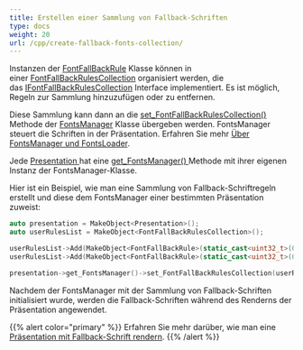 ```yaml
---
title: Erstellen einer Sammlung von Fallback-Schriften
type: docs
weight: 20
url: /cpp/create-fallback-fonts-collection/
---
```


Instanzen der [FontFallBackRule](https://reference.aspose.com/slides/cpp/class/aspose.slides.font_fall_back_rule) Klasse können in einer [FontFallBackRulesCollection](https://reference.aspose.com/slides/cpp/class/aspose.slides.font_fall_back_rules_collection) organisiert werden, die das [IFontFallBackRulesCollection](https://reference.aspose.com/slides/cpp/class/aspose.slides.i_font_fall_back_rules_collection) Interface implementiert. Es ist möglich, Regeln zur Sammlung hinzuzufügen oder zu entfernen.

Diese Sammlung kann dann an die [set_FontFallBackRulesCollection() ](https://reference.aspose.com/slides/cpp/class/aspose.slides.fonts_manager#a375fc71abd64891a39673751d127d924)Methode der [FontsManager](https://reference.aspose.com/slides/cpp/class/aspose.slides.fonts_manager) Klasse übergeben werden. FontsManager steuert die Schriften in der Präsentation. Erfahren Sie mehr [Über FontsManager und FontsLoader](/slides/cpp/about-fontsmanager-and-fontsloader/).

Jede [Presentation ](https://reference.aspose.com/slides/cpp/class/aspose.slides.presentation)hat eine [get_FontsManager() ](https://reference.aspose.com/slides/cpp/class/aspose.slides.presentation#acee582a9c243cbd63e30634c9714514a)Methode mit ihrer eigenen Instanz der FontsManager-Klasse.

Hier ist ein Beispiel, wie man eine Sammlung von Fallback-Schriftregeln erstellt und diese dem FontsManager einer bestimmten Präsentation zuweist:

``` cpp
auto presentation = MakeObject<Presentation>();
auto userRulesList = MakeObject<FontFallBackRulesCollection>();

userRulesList->Add(MakeObject<FontFallBackRule>(static_cast<uint32_t>(0x0B80), static_cast<uint32_t>(0x0BFF), u"Vijaya"));
userRulesList->Add(MakeObject<FontFallBackRule>(static_cast<uint32_t>(0x3040), static_cast<uint32_t>(0x309F), u"MS Mincho, MS Gothic"));

presentation->get_FontsManager()->set_FontFallBackRulesCollection(userRulesList);
```

Nachdem der FontsManager mit der Sammlung von Fallback-Schriften initialisiert wurde, werden die Fallback-Schriften während des Renderns der Präsentation angewendet.

{{% alert color="primary" %}} 
Erfahren Sie mehr darüber, wie man eine [Präsentation mit Fallback-Schrift rendern](/slides/cpp/render-presentation-with-fallback-font/).
{{% /alert %}}